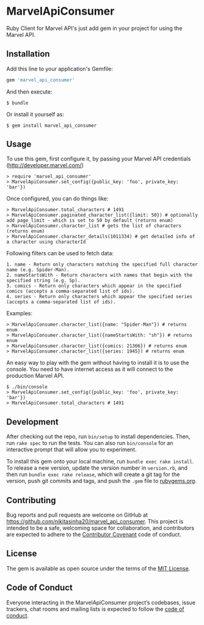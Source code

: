 # MarvelApiConsumer

Ruby Client for Marvel API's just add gem in your project for using the Marvel API.

## Installation

Add this line to your application's Gemfile:

```ruby
gem 'marvel_api_consumer'
```

And then execute:

    $ bundle

Or install it yourself as:

    $ gem install marvel_api_consumer

## Usage

To use this gem, first configure it, by passing your Marvel API credentials (http://developer.marvel.com/)

    > require 'marvel_api_consumer'
    > MarvelApiConsumer.set_config({public_key: 'foo', private_key: 'bar'})
    
Once configured, you can do things like:
        
    > MarvelApiConsumer.total_characters # 1491
    > MarvelApiConsumer.paginated_character_list({limit: 50}) # optionally add page_limit - which is set to 50 by default (returns enum)
    > MarvelApiConsumer.character_list # gets the list of characters (returns enum)
    > MarvelApiConsumer.character_details(1011334) # get detailed info of a character using characterId
    
    
Following filters can be used to fetch data:
    
    1. name - Return only characters matching the specified full character name (e.g. Spider-Man).
    2. nameStartsWith - Return characters with names that begin with the specified string (e.g. Sp).
    3. comics - Return only characters which appear in the specified comics (accepts a comma-separated list of ids).
    4. series - Return only characters which appear the specified series (accepts a comma-separated list of ids).
    
Examples:
    
    > MarvelApiConsumer.character_list({name: "Spider-Man"}) # returns enum
    > MarvelApiConsumer.character_list({nameStartsWith: "sh"}) # returns enum
    > MarvelApiConsumer.character_list({comics: 21366}) # returns enum
    > MarvelApiConsumer.character_list({series: 1945}) # returns enum
         
An easy way to play with the gem without having to install it is to use the console. You need to have internet access as it will connect to the production Marvel API.
    
    $ ./bin/console
    > MarvelApiConsumer.set_config({public_key: 'foo', private_key: 'bar'})
    > MarvelApiConsumer.total_characters # 1491
    
## Development

After checking out the repo, run `bin/setup` to install dependencies. Then, run `rake spec` to run the tests. You can also run `bin/console` for an interactive prompt that will allow you to experiment.

To install this gem onto your local machine, run `bundle exec rake install`. To release a new version, update the version number in `version.rb`, and then run `bundle exec rake release`, which will create a git tag for the version, push git commits and tags, and push the `.gem` file to [rubygems.org](https://rubygems.org).

## Contributing

Bug reports and pull requests are welcome on GitHub at https://github.com/nikitasinha20/marvel_api_consumer. This project is intended to be a safe, welcoming space for collaboration, and contributors are expected to adhere to the [Contributor Covenant](http://contributor-covenant.org) code of conduct.

## License

The gem is available as open source under the terms of the [MIT License](https://opensource.org/licenses/MIT).

## Code of Conduct

Everyone interacting in the MarvelApiConsumer project’s codebases, issue trackers, chat rooms and mailing lists is expected to follow the [code of conduct](https://github.com/[USERNAME]/marvel_api_consumer/blob/master/CODE_OF_CONDUCT.md).
